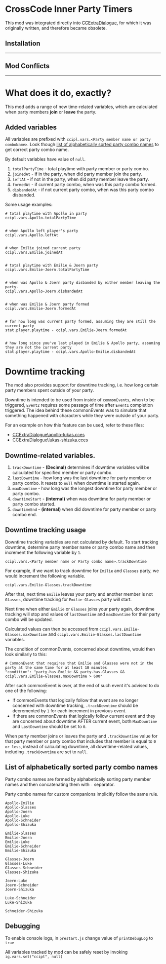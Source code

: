 # CrossCode Inner Party Timers
This mod was integrated directly into [CCExtraDialogue](https://github.com/keanuplayz/CCExtraDialogue), for which it was originally written, and therefore became obsolete.

## Installation
---

## Mod Conflicts
---

# What does it do, exactly?
This mod adds a range of new time-related variables, which are calculated when party members **join** or **leave** the party.

## Added variables
All variables are prefixed with `ccipl.vars.<Party member name or party comboName>`. Look though [list of alphabetically sorted party combo names](#List-of-alphabetically-sorted-party-combo-names) to get correct party combo name.

By default variables have value of `null`.

 1. `totalPartyTime` - total playtime with party member or party combo.
 2. `joinedAt` - if in the party, when did party member join the party. 
 3. `leftAt` - if not in the party, when did party member leave the party.
 4. `formedAt` - if current party combo, when was this party combo formed.
 5. `disbandedAt` - if not current party combo, when was this party combo disbanded.
 
Some usage examples:
```
# total playtime with Apollo in party
ccipl.vars.Apollo.totalPartyTime


# when Apollo left player's party
ccipl.vars.Apollo.leftAt


# when Emilie joined current party
ccipl.vars.Emilie.joinedAt


# total playtime with Emilie & Joern party
ccipl.vars.Emilie-Joern.totalPartyTime


# when was Apollo & Joern party disbanded by either member leaving the party. 
ccipl.vars.Apollo-Joern.disbandedAt


# when was Emilie & Joern party formed
ccipl.vars.Emilie-Joern.formedAt


# for how long was current party formed, assuming they are still the current party
stat.player.playtime - ccipl.vars.Emilie-Joern.formedAt 


# how long since you've last played in Emilie & Apollo party, assuming they are not the current party
stat.player.playtime - ccipl.vars.Apollo-Emilie.disbandedAt
```

# Downtime tracking

The mod also provides support for downtime tracking, i.e. how long certain party 
members spent outside of your party. 

Downtime is intended to be used from inside of `commonEvents`, when to be triggered, `Event2` requires some passage of time after `Event1` completion  triggered. The idea behind these commonEvents was to simulate that something happened with characters while they were outside of your party.

For an example on how this feature can be used, refer to these files:
- [CCExtraDialogue\apollo-lukas.cces](https://github.com/keanuplayz/CCExtraDialogue/blob/master/src/dialogues/apollo-lukas.cces)
- [CCExtraDialogue\lukas-shizuka.cces](https://github.com/keanuplayz/CCExtraDialogue/blob/master/src/dialogues/lukas-shizuka.cces)

## Downtime-related variables.
 1. `trackDowntime` - **(Decimal)** determines if downtime variables will be calculated for specified member or party combo. 
 2. `lastDowntime` - how long was the last downtime for party member or party combo. It resets to `null` when downtime is started again.
 3. `maxDowntime` - how long was the longest downtime for party member or party combo. 
 4. `downtimeStart` - **(internal)** when was downtime for party member or party combo started.
 5. `downtimeEnd` - **(internal)** when did downtime for party member or party combo end.

## Downtime tracking usage

Downtime tracking variables are not calculated by default. To start tracking downtime, determine party member name or party combo name and then increment the following variable by `1`.

`ccipl.vars.<Party member name or Party combo name>.trackDowntime` 

For example, if we want to track downtime for `Emilie` and `Glasses` party, we would increment the following variable.

`ccipl.vars.Emilie-Glasses.trackDowntime`

After that, next time `Emilie` leaves your party and another member is not `Glasses`, downtime tracking for `Emilie-Glasses` party will start. 

Next time when either `Emilie` or `Glasses` joins your party again, downtime tracking will stop and values of `lastDowntime` and `maxDowntime` for their party combo will be updated.

Calculated values can then be accessed from `ccipl.vars.Emilie-Glasses.maxDowntime` and `ccipl.vars.Emilie-Glasses.lastDowntime` variables.


The condition of commonEvents, concerned about downtime, would then look similarly to this:
```
# CommonEvent that requires that Emilie and Glasses were not in the party at the same time for at least 10 minutes
"condition": "party.has.Emilie && party.has.Glasses && ccipl.vars.Emilie-Glasses.maxDowntime > 600"
```

After such commonEvent is over, at the end of such event it's advised to do one of the following:
- If commonEvents that logically follow that event are no longer concerned with downtime tracking, `.trackDowntime` should be decremented by `1` for each increment in previous event.
- If there are commonEvents that logically follow current event and they are concerned about downtime AFTER current event, both `MaxDowntime` and `LastDowntime` should be set to `0`.

When party member joins or leaves the party and `.trackDowntime` value for that party member or party combo that includes that member is equal to `0 or less`, instead of calculating downtime, all downtime-related values, including `.trackDowntime` are set to `null`.

## List of alphabetically sorted party combo names
Party combo names are formed by alphabetically sorting party member names and then concatenating them with `-` separator.

Party combo names for custom companions implicitly follow the same rule.
```
Apollo-Emilie
Apollo-Glasses
Apollo-Joern
Apollo-Luke
Apollo-Schneider
Apollo-Shizuka

Emilie-Glasses
Emilie-Joern
Emilie-Luke
Emilie-Schneider
Emilie-Shizuka

Glasses-Joern
Glasses-Luke
Glasses-Schneider
Glasses-Shizuka

Joern-Luke
Joern-Schneider
Joern-Shizuka

Luke-Schneider
Luke-Shizuka

Schneider-Shizuka
```

## Debugging
To enable console logs, in `prestart.js` change value of `printDebugLog` to `true`

All variables tracked by mod can be safely reset by invoking `ig.vars.set("ccipt", null)`
